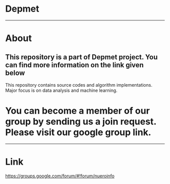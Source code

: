 # Depmet

----------
# About

## This repository is a part of Depmet project. You can find more information on the link given below
This repository contains source codes and algorithm implementations. Major focus is on data analysis and machine learning. 

# You can become a member of our group by sending us a join request. Please visit our google group link.

----------
# Link

https://groups.google.com/forum/#!forum/nueroinfo
